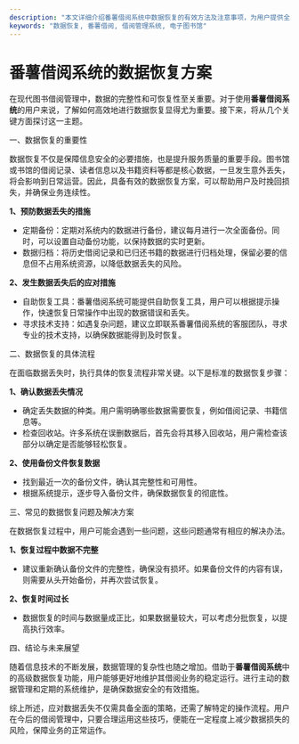 ```yaml
---
description: "本文详细介绍番薯借阅系统中数据恢复的有效方法及注意事项，为用户提供全方位的解决方案。"
keywords: "数据恢复, 番薯借阅, 借阅管理系统, 电子图书馆"
---
```

# 番薯借阅系统的数据恢复方案

在现代图书借阅管理中，数据的完整性和可恢复性至关重要。对于使用**番薯借阅系统**的用户来说，了解如何高效地进行数据恢复显得尤为重要。接下来，将从几个关键方面探讨这一主题。

一、数据恢复的重要性

数据恢复不仅是保障信息安全的必要措施，也是提升服务质量的重要手段。图书馆或书馆的借阅记录、读者信息以及书籍资料等都是核心数据，一旦发生意外丢失，将会影响到日常运营。因此，具备有效的数据恢复方案，可以帮助用户及时挽回损失，并确保业务连续性。

**1、预防数据丢失的措施**
   - 定期备份：定期对系统内的数据进行备份，建议每月进行一次全面备份。同时，可以设置自动备份功能，以保持数据的实时更新。
   - 数据归档：将历史借阅记录和已归还书籍的数据进行归档处理，保留必要的信息但不占用系统资源，以降低数据丢失的风险。

**2、发生数据丢失后的应对措施**
   - 自助恢复工具：番薯借阅系统可能提供自助恢复工具，用户可以根据提示操作，快速恢复日常操作中出现的数据错误和丢失。
   - 寻求技术支持：如遇复杂问题，建议立即联系番薯借阅系统的客服团队，寻求专业的技术支持，以确保数据能得到及时恢复。

二、数据恢复的具体流程

在面临数据丢失时，执行具体的恢复流程非常关键。以下是标准的数据恢复步骤：

**1、确认数据丢失情况**
   - 确定丢失数据的种类。用户需明确哪些数据需要恢复，例如借阅记录、书籍信息等。
   - 检查回收站。许多系统在误删数据后，首先会将其移入回收站，用户需检查该部分以确定是否能够轻松恢复。

**2、使用备份文件恢复数据**
   - 找到最近一次的备份文件，确认其完整性和可用性。
   - 根据系统提示，逐步导入备份文件，确保数据恢复的彻底性。

三、常见的数据恢复问题及解决方案

在数据恢复过程中，用户可能会遇到一些问题，这些问题通常有相应的解决办法。

**1、恢复过程中数据不完整**
   - 建议重新确认备份文件的完整性，确保没有损坏。如果备份文件的内容有误，则需要从头开始备份，并再次尝试恢复。

**2、恢复时间过长**
   - 数据恢复的时间与数据量成正比，如果数据量较大，可以考虑分批恢复，以提高执行效率。

四、结论与未来展望

随着信息技术的不断发展，数据管理的复杂性也随之增加。借助于**番薯借阅系统**中的高级数据恢复功能，用户能够更好地维护其借阅业务的稳定运行。进行主动的数据管理和定期的系统维护，是确保数据安全的有效措施。

综上所述，应对数据丢失不仅需具备全面的策略，还需了解特定的操作流程。用户在今后的借阅管理中，只要合理运用这些技巧，便能在一定程度上减少数据损失的风险，保障业务的正常运作。
